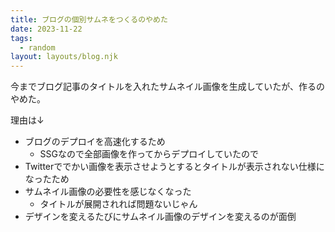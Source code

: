 ```yaml
---
title: ブログの個別サムネをつくるのやめた
date: 2023-11-22
tags:
  - random
layout: layouts/blog.njk
---
```


今までブログ記事のタイトルを入れたサムネイル画像を生成していたが、作るのやめた。

理由は↓

- ブログのデプロイを高速化するため
  - SSGなので全部画像を作ってからデプロイしていたので
- Twitterででかい画像を表示させようとするとタイトルが表示されない仕様になったため
- サムネイル画像の必要性を感じなくなった
  - タイトルが展開されれば問題ないじゃん
- デザインを変えるたびにサムネイル画像のデザインを変えるのが面倒
